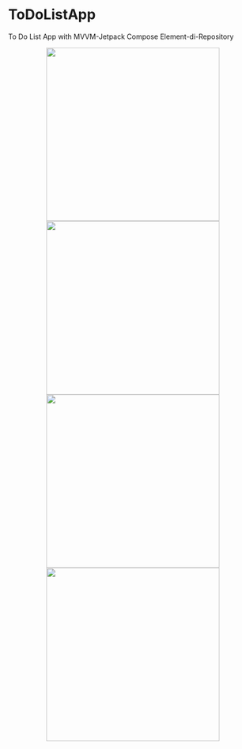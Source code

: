 # ToDoListApp
 To Do List App with MVVM-Jetpack Compose Element-di-Repository
 
 <p align="center">
  <img src="1.jpg" width="350" >
  <img src="3.jpg" width="350" >
  <img src="4.jpg" width="350" >
  <img src="2.jpg" width="350" >
</p>
